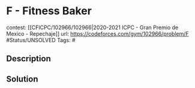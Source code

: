 # F - Fitness Baker

contest: [[CFICPC/102966/102966|2020-2021 ICPC - Gran Premio de Mexico - Repechaje]]
url: https://codeforces.com/gym/102966/problem/F
#Status/UNSOLVED
Tags: #

## Description

## Solution

